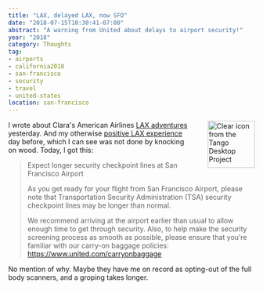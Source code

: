 ```yaml
---
title: "LAX, delayed LAX, now SFO"
date: "2018-07-15T10:30:41-07:00"
abstract: "A warning from United about delays to airport security!"
year: "2018"
category: Thoughts
tag:
- airports
- california2018
- san-francisco
- security
- travel
- united-states
location: san-francisco
---
```

<p><img src="https://rubenerd.com/files/2018/Aiga_departingflights.svg" alt="Clear icon from the Tango Desktop Project" style="width:96px; height:96px; float:right; margin:0 0 1em 2em" /></p>

I wrote about Clara's American Airlines [LAX adventures] yesterday. And my otherwise [positive LAX experience] day before, which I can see was not done by knocking on wood. Today, I got this:

> Expect longer security checkpoint lines at San Francisco Airport
> 	
> As you get ready for your flight from San Francisco Airport, please note that Transportation Security Administration (TSA) security checkpoint lines may be longer than normal.
> 
> We recommend arriving at the airport earlier than usual to allow enough time to get through security. Also, to help make the security screening process as smooth as possible, please ensure that you’re familiar with our carry-on baggage policies: https://www.united.com/carryonbaggage 

No mention of why. Maybe they have me on record as opting-out of the full body scanners, and a groping takes longer.

[LAX adventures]: https://rubenerd.com/a-revised-lax-post/
[positive LAX experience]: https://rubenerd.com/wasting-writing-talent-on-finance/

